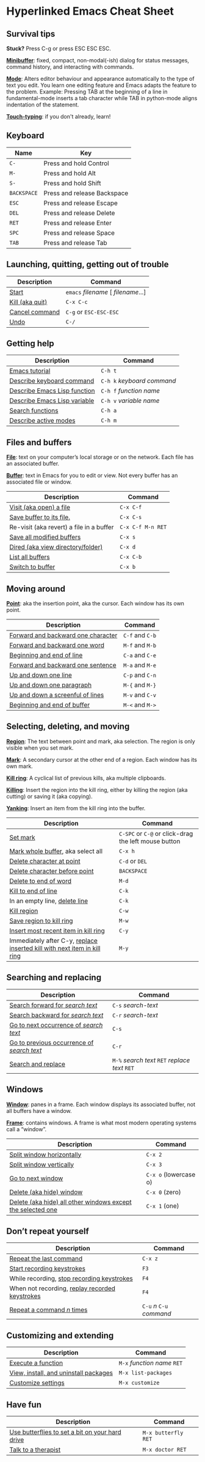 # Hyperlinked Emacs Cheat Sheet

## Survival tips

**Stuck?** Press C-g or press ESC ESC ESC.

[**Minibuffer**](https://www.gnu.org/software/emacs/manual/html_node/emacs/Minibuffer.html#Minibuffer)\:
fixed, compact, non-modal(-ish) dialog for status messages, command history,
and interacting with commands.

[**Mode**](https://www.gnu.org/software/emacs/manual/html_node/emacs/Modes.html#Modes)\:
Alters editor behaviour and appearance automatically to the type of text you edit. 
You learn one editing feature and Emacs adapts the feature to the problem. 
Example: Pressing TAB at the beginning of a line in fundamental-mode inserts a tab 
character while TAB in python-mode aligns indentation of the statement.

[**Touch-typing**](https://en.wikipedia.org/wiki/Touch_typing): if you don't already, learn! 


## Keyboard

| Name | Key |
| -- | -- |
| `C-` | Press and hold Control |
| `M-` | Press and hold Alt |
| `S-` | Press and hold Shift |
| `BACKSPACE` | Press and release Backspace |
| `ESC` | Press and release Escape |
| `DEL` | Press and release Delete |
| `RET` | Press and release Enter |
| `SPC` | Press and release Space |
| `TAB` | Press and release Tab |


## Launching, quitting, getting out of trouble

| Description | Command |
| ---- | ---- |
| [Start](https://www.gnu.org/software/emacs/manual/html_node/emacs/Entering-Emacs.html#Entering-Emacs) | `emacs` *filename* [ *filename*...] |
| [Kill (aka quit)](https://www.gnu.org/software/emacs/manual/html_node/emacs/Exiting.html#Exiting) | `C-x C-c` |
| [Cancel command](https://www.gnu.org/software/emacs/manual/html_node/emacs/Quitting.html#Quitting) | `C-g` or `ESC-ESC-ESC` |
| [Undo](https://www.gnu.org/software/emacs/manual/html_node/emacs/Quitting.html#Quitting) | `C-/` |


## Getting help

| Description | Command |
| - | - |
| [Emacs tutorial](https://www.gnu.org/software/emacs/manual/html_node/emacs/Help.html) | `C-h t` |
| [Describe keyboard command](https://www.gnu.org/software/emacs/manual/html_node/emacs/Help.html) | `C-h k` *keyboard command* |
| [Describe Emacs Lisp function](https://www.gnu.org/software/emacs/manual/html_node/emacs/Help.html) | `C-h f` *function name* |
| [Describe Emacs Lisp variable](https://www.gnu.org/software/emacs/manual/html_node/emacs/Help.html) | `C-h v` *variable name* |
| [Search functions](https://www.gnu.org/software/emacs/manual/html_node/emacs/Help.html) | `C-h a` |
| [Describe active modes](https://www.gnu.org/software/emacs/manual/html_node/emacs/Help.html) | `C-h m` |


## Files and buffers

[**File**](https://www.gnu.org/software/emacs/manual/html_node/emacs/Files.html#Files): text on your computer&rsquo;s local storage or on the network. Each file has an associated buffer.

[**Buffer**](https://www.gnu.org/software/emacs/manual/html_node/emacs/Buffers.html#Buffers): text in Emacs for you to edit or view. Not every buffer has an associated file or window.

| Description | Command |
| - | - |
| [Visit (aka open) a file](https://www.gnu.org/software/emacs/manual/html_node/emacs/Visiting.html#Visiting) | `C-x C-f` |
| [Save buffer to its file.](https://www.gnu.org/software/emacs/manual/html_node/emacs/Saving.html#Saving) | `C-x C-s` |
| Re-visit (aka revert) a file in a buffer | `C-x C-f M-n RET` |
| [Save all modified buffers](https://www.gnu.org/software/emacs/manual/html_node/emacs/Save-Commands.html#Save-Commands) | `C-x s` |
| [Dired (aka view directory/folder)](https://www.gnu.org/software/emacs/manual/html_node/emacs/Dired-Enter.html#Dired-Enter) | `C-x d` |
| [List all buffers](https://www.gnu.org/software/emacs/manual/html_node/emacs/List-Buffers.html#List-Buffers) | `C-x C-b` |
| [Switch to buffer](https://www.gnu.org/software/emacs/manual/html_node/emacs/Select-Buffer.html#Select-Buffer) | `C-x b` |


## Moving around

[**Point**](https://www.gnu.org/software/emacs/manual/html_node/emacs/Point.html#Point): aka the insertion point, aka the cursor. Each window has its own point.

| Description | Command |
| - | - |
| [Forward and backward one character](https://www.gnu.org/software/emacs/manual/html_node/emacs/Moving-Point.html#Moving-Point) | `C-f` and `C-b` |
| [Forward and backward one word](https://www.gnu.org/software/emacs/manual/html_node/emacs/Moving-Point.html#Moving-Point) | `M-f` and `M-b` |
| [Beginning and end of line](https://www.gnu.org/software/emacs/manual/html_node/emacs/Moving-Point.html#Moving-Point) | `C-a` and `C-e` |
| [Forward and backward one sentence](https://www.gnu.org/software/emacs/manual/html_node/emacs/Moving-Point.html#Moving-Point) | `M-a` and `M-e` |
| [Up and down one line](https://www.gnu.org/software/emacs/manual/html_node/emacs/Moving-Point.html#Moving-Point) | `C-p` and `C-n` |
| [Up and down one paragraph](https://www.gnu.org/software/emacs/manual/html_node/emacs/Moving-Point.html#Moving-Point) | `M-{` and `M-}` |
| [Up and down a screenful of lines](https://www.gnu.org/software/emacs/manual/html_node/emacs/Moving-Point.html#Moving-Point) | `M-v` and `C-v` |
| [Beginning and end of buffer](https://www.gnu.org/software/emacs/manual/html_node/emacs/Moving-Point.html#Moving-Point) | `M-<` and `M->` |


## Selecting, deleting, and moving

[**Region**](https://www.gnu.org/software/emacs/manual/html_node/emacs/Mark.html): The text between point and mark, aka selection. The region is only visible when you set mark.

[**Mark**](https://www.gnu.org/software/emacs/manual/html_node/emacs/Mark.html#Mark): A secondary cursor at the other end of a region. Each window has its own mark.

[**Kill ring**](https://www.gnu.org/software/emacs/manual/html_node/emacs/Deletion-and-Killing.html#Deletion-and-Killing): A cyclical list of previous kills, aka multiple clipboards.

[**Killing**](https://www.gnu.org/software/emacs/manual/html_node/emacs/Killing.html#Killing): Insert the region into the kill ring, either by killing the region (aka cutting) or saving it (aka copying).

[**Yanking**](https://www.gnu.org/software/emacs/manual/html_node/emacs/Yanking.html#Yanking): Insert an item from the kill ring into the buffer.


| Description | Command |
| - | - |
| [Set mark](https://www.gnu.org/software/emacs/manual/html_node/emacs/Setting-Mark.html#Setting-Mark) | `C-SPC` or `C-@` or click-drag the left mouse button |
| [Mark whole buffer](https://www.gnu.org/software/emacs/manual/html_node/emacs/Setting-Mark.html#Setting-Mark), aka select all | `C-x h` |
| [Delete character at point](https://www.gnu.org/software/emacs/manual/html_node/emacs/Erasing.html#Erasing) | `C-d` or `DEL` |
| [Delete character before point](https://www.gnu.org/software/emacs/manual/html_node/emacs/Erasing.html#Erasing) | `BACKSPACE` |
| [Delete to end of word](https://www.gnu.org/software/emacs/manual/html_node/emacs/Erasing.html#Erasing) | `M-d` |
| [Kill to end of line](https://www.gnu.org/software/emacs/manual/html_node/emacs/Erasing.html#Erasing) | `C-k` |
| In an empty line, [delete line](https://www.gnu.org/software/emacs/manual/html_node/emacs/Erasing.html#Erasing) | `C-k` |
| [Kill region](https://www.gnu.org/software/emacs/manual/html_node/emacs/Other-Kill-Commands.html#Other-Kill-Commands) | `C-w` |
| [Save region to kill ring](https://www.gnu.org/software/emacs/manual/html_node/emacs/Other-Kill-Commands.html#Other-Kill-Commands) | `M-w` |
| [Insert most recent item in kill ring](https://www.gnu.org/software/emacs/manual/html_node/emacs/Yanking.html#Yanking) | `C-y` |
| Immediately after C-y, [replace inserted kill with next item in kill ring](https://www.gnu.org/software/emacs/manual/html_node/emacs/Yanking.html#Yanking) | `M-y` |


## Searching and replacing

| Description | Command |
| - | - |
| [Search forward for *search text*](https://www.gnu.org/software/emacs/manual/html_node/emacs/Incremental-Search.html#Incremental-Search) | `C-s` *search-text* |
| [Search backward for *search text*](https://www.gnu.org/software/emacs/manual/html_node/emacs/Incremental-Search.html#Incremental-Search) | `C-r` *search-text* |
| [Go to next occurrence of *search text*](https://www.gnu.org/software/emacs/manual/html_node/emacs/Incremental-Search.html#Incremental-Search) | `C-s` |
| [Go to previous occurrence of *search text*](https://www.gnu.org/software/emacs/manual/html_node/emacs/Incremental-Search.html#Incremental-Search) | `C-r` |
| [Search and replace](https://www.gnu.org/software/emacs/manual/html_node/emacs/Replace.html#Replace) | `M-%` *search text* `RET` *replace text* `RET` |

## Windows

[**Window**](https://www.gnu.org/software/emacs/manual/html_node/emacs/Basic-Window.html#Basic-Window): panes in a frame. Each window displays its associated buffer, not all buffers have a window.

[**Frame**](https://www.gnu.org/software/emacs/manual/html_node/emacs/Frames.html#Frames): contains windows. A frame is what most modern operating systems call a &ldquo;window&rdquo;.

| Description | Command |
| - | - |
| [Split window horizontally](https://www.gnu.org/software/emacs/manual/html_node/emacs/Split-Window.html#Split-Window) | `C-x 2` |
| [Split window vertically](https://www.gnu.org/software/emacs/manual/html_node/emacs/Split-Window.html#Split-Window) | `C-x 3` |
| [Go to next window](https://www.gnu.org/software/emacs/manual/html_node/emacs/Other-Window.html#Other-Window) | `C-x o` (lowercase o) |
| [Delete (aka hide) window](https://www.gnu.org/software/emacs/manual/html_node/emacs/Change-Window.html#Change-Window) | `C-x 0` (zero) |
| [Delete (aka hide) all other windows except the selected one](https://www.gnu.org/software/emacs/manual/html_node/emacs/Change-Window.html#Change-Window) | `C-x 1` (one) |

## Don&rsquo;t repeat yourself

| Description | Command |
| - | - |
| [Repeat the last command](https://www.gnu.org/software/emacs/manual/html_node/emacs/Repeating.html#Repeating) | `C-x z` |
| [Start recording keystrokes](https://www.gnu.org/software/emacs/manual/html_node/emacs/Basic-Keyboard-Macro.html#Basic-Keyboard-Macro) | `F3` |
| While recording, [stop recording keystrokes](https://www.gnu.org/software/emacs/manual/html_node/emacs/Basic-Keyboard-Macro.html#Basic-Keyboard-Macro) | `F4` |
| When not recording, [replay recorded keystrokes ](https://www.gnu.org/software/emacs/manual/html_node/emacs/Basic-Keyboard-Macro.html#Basic-Keyboard-Macro) | `F4` |
| [Repeat a command *n* times](https://www.gnu.org/software/emacs/manual/html_node/emacs/Arguments.html#Arguments) | `C-u` *n* `C-u` *command* |

## Customizing and extending

| Description | Command |
| - | - |
| [Execute a function](https://www.gnu.org/software/emacs/manual/html_node/emacs/M_002dx.html#M_002dx) | `M-x` *function name* `RET` |
| [View, install, and uninstall packages](https://www.gnu.org/software/emacs/manual/html_node/emacs/Packages.html#Packages) | `M-x list-packages` |
| [Customize settings](https://www.gnu.org/software/emacs/manual/html_node/emacs/Easy-Customization.html#Easy-Customization) | `M-x customize` |


## Have fun

| Description | Command |
| - | - |
| [Use butterflies to set a bit on your hard drive](https://xkcd.com/378) | `M-x butterfly RET` |
| [Talk to a therapist](https://www.gnu.org/software/emacs/manual/html_node/emacs/Amusements.html#Amusements) | `M-x doctor RET` |
